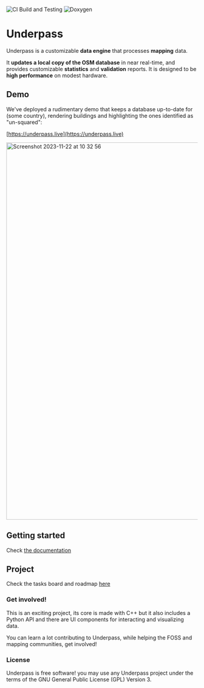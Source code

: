 ![CI Build and Testing](https://github.com/hotosm/underpass/actions/workflows/tests.yml/badge.svg)
![Doxygen](https://github.com/hotosm/underpass/actions/workflows/docs.yml/badge.svg)

# Underpass

Underpass is a customizable **data engine** that processes **mapping** data.

It **updates a local copy of the OSM database** in near real-time, and provides customizable **statistics** and **validation** reports. It is designed to be **high performance** on modest hardware.

## Demo

We've deployed a rudimentary demo that keeps a database up-to-date for (some country),
rendering buildings and highlighting the ones identified as "un-squared":

[https://underpass.live](https://underpass.live)

<img width="993" alt="Screenshot 2023-11-22 at 10 32 56" src="https://github.com/hotosm/underpass/assets/1226194/73622131-b69f-4716-bf95-9e195efdbba9">

## Getting started

Check [the documentation](https://hotosm.github.io/underpass/)

## Project

Check the tasks board and roadmap [here](https://github.com/orgs/hotosm/projects/23)

### Get involved!

This is an exciting project, its core is made with C++ but it also includes a Python API and there are UI components for interacting and visualizing data.

You can learn a lot contributing to Underpass, while helping the FOSS and mapping communities, get involved!

### License

Underpass is free software! you may use any Underpass project under the terms of
the GNU General Public License (GPL) Version 3.
